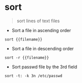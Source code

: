 # sort

> sort lines of text files

- Sort a file in ascending order

`sort {{filename}}`

- Sort a file in descending order

`sort -r {{filename}}`

- Sort passwd file by the 3rd field

`sort -t: -k 3n /etc/passwd`
